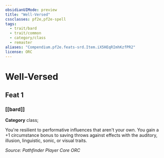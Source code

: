 ```yaml
---
obsidianUIMode: preview
title: "Well-Versed"
cssclasses: pf2e,pf2e-spell
tags:
  - trait/bard
  - trait/common
  - category/class
  - remaster
aliases: "Compendium.pf2e.feats-srd.Item.iX5HEqRImhKzfPR2"
license: ORC
---
```

# Well-Versed
## Feat 1
### [[bard]]

**Category** class; 




You're resilient to performative influences that aren't your own. You gain a +1 circumstance bonus to saving throws against effects with the auditory, illusion, linguistic, sonic, or visual traits.

*Source: Pathfinder Player Core*
*ORC*